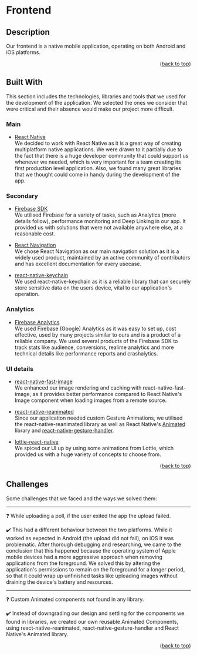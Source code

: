 <div id="top"></div>


<!-- ABOUT THE PROJECT -->
# Frontend

## Description

Our frontend is a native mobile application, operating on both Android and iOS platforms.

<p align="right">(<a href="#top">back to top</a>)</p>


## Built With

This section includes the technologies, libraries and tools that we used for the development of the application. We selected the ones we consider that were critical and their absence would make our project more difficult.

### Main

-   [React Native](https://reactnative.dev/)   
We decided to work with React Native as it is a great way of creating multiplatform native applications. We were drawn to it partially due to the fact that there is a huge developer community that could support us whenever we needed, which is very important for a team creating its first production level application. Also, we found many great libraries that we thought could come in handy during the development of the app.

### Secondary

-   [Firebase SDK](https://firebase.google.com/)   
We utilised Firebase for a variety of tasks, such as Analytics (more details follow), performance monitoring and Deep Linking in our app. It provided us with solutions that were not available anywhere else, at a reasonable cost.

-   [React Navigation](https://reactnavigation.org/)   
We chose React Navigation as our main navigation solution as it is a widely used product, maintained by an active community of contributors and has excellent documentation for every usecase.


-   [react-native-keychain](https://github.com/oblador/react-native-keychain)   
We used react-native-keychain as it is a reliable library that can securely store sensitive data on the users device, vital to our application's  operation.


### Analytics

-   [Firebase Analytics](https://firebase.google.com/docs/analytics)   
We used Firebase (Google) Analytics as it was easy to set up, cost effective, used by many projects similar to ours and is a product of a reliable company. We used several products of the Firebase SDK to track stats like audience, conversions, realime analytics and more technical details like performance reports and crashalytics.


### UI details 

-   [react-native-fast-image](https://github.com/DylanVann/react-native-fast-image)   
We enhanced our image rendering and caching with react-native-fast-image, as it provides better performance compared to React Native's Image component when loading images from a remote source.

-   [react-native-reanimated](https://docs.swmansion.com/react-native-reanimated/)   
Since our application needed custom Gesture Animations, we utilised the react-native-reanimated library as well as React Native's [Animated](https://reactnative.dev/docs/animated) library and [react-native-gesture-handler](https://github.com/software-mansion/react-native-gesture-handler).

-   [lottie-react-native](https://github.com/lottie-react-native/lottie-react-native)   
We spiced our UI up by using some animations from Lottie, which provided us with a huge variety of concepts to choose from.

<p align="right">(<a href="#top">back to top</a>)</p>

## Challenges
Some challenges that we faced and the ways we solved them:


---

:question: While uploading a poll, if the user exited the app the upload failed.

:heavy_check_mark: This had a different behaviour between the two platforms. While it worked as expected in Android (the upload did not fail), on iOS it was problematic. After thorough debugging and researching, we came to the conclusion that this happened because the operating system of Apple mobile devices had a more aggressive approach when removing applications from the foreground. We solved this by altering the application's permissions to remain on the foreground for a longer period, so that it could wrap up unfinished tasks like uploading images without draining the device's battery and resources.


---

:question:  Custom Animated components not found in any library.

:heavy_check_mark: Instead of downgrading our design and settling for the components we found in libraries, we created our own reusable Animated Components, using react-native-reanimated, react-native-gesture-handler and React Native's Animated library.


<p align="right">(<a href="#top">back to top</a>)</p>
